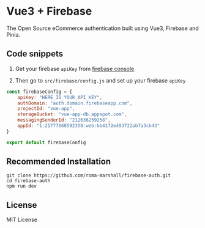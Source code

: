 # Vue3 + Firebase

The Open Source eCommerce authentication built using Vue3, Firebase and Pinia.

## Code snippets

1. Get your firebase `apiKey` from [firebase console](https://firebase.google.com/)

2. Then go to `src/firebase/config.js` and set up your firebase `apiKey`

```javascript
const firebaseConfig = {
    apiKey: "HERE_IS_YOUR_API_KEY",
    authDomain: "auth.domain.firebaseapp.com",
    projectId: "vue-app",
    storageBucket: "vue-app-db.appspot.com",
    messagingSenderId: "212636259258",
    appId: "1:21777668592358:web:bb4172e493722ab7a3cb43"
}

export default firebaseConfig
```

## Recommended Installation

```
git clone https://github.com/roma-marshall/firebase-auth.git
cd firebase-auth
npm run dev
```

## License
MIT License
